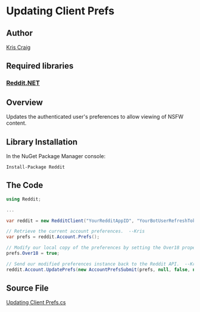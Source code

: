 # Updating Client Prefs

## Author

[Kris Craig](../../../docs/contributors/Kris%20Craig.md)

## Required libraries

### [Reddit.NET](https://github.com/sirkris/Reddit.NET)

## Overview

Updates the authenticated user's preferences to allow viewing of NSFW content.

## Library Installation

In the NuGet Package Manager console:

    Install-Package Reddit

## The Code

```c#
using Reddit;

...

var reddit = new RedditClient("YourRedditAppID", "YourBotUserRefreshToken");

// Retrieve the current account preferences.  --Kris
var prefs = reddit.Account.Prefs();

// Modify our local copy of the preferences by setting the Over18 property to true.  --Kris
prefs.Over18 = true;

// Send our modified preferences instance back to the Reddit API.  --Kris
reddit.Account.UpdatePrefs(new AccountPrefsSubmit(prefs, null, false, null));
```

## Source File

[Updating Client Prefs.cs](src/Updating%20Client%20Prefs.cs)
